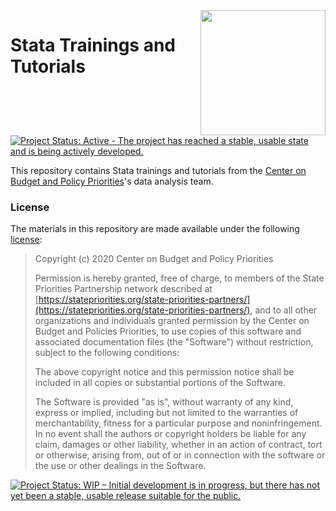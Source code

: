 <img align="right" width="200" src="https://www.cbpp.org/sites/all/themes/custom/cbpp/logo.png">

# Stata Trainings and Tutorials

[![Project Status: Active - The project has reached a stable, usable state and is being actively developed.](https://www.repostatus.org/badges/latest/active.svg)](https://www.repostatus.org/#active)

This repository contains Stata trainings and tutorials from the [Center on Budget and Policy Priorities](https://www.cbpp.org)'s data analysis team. 


### License

The materials in this repository are made available under the following [license](link):

> Copyright (c) 2020 Center on Budget and Policy Priorities 
> 
> Permission is hereby granted, free of charge, to members of the State Priorities 
> Partnership network described at [https://statepriorities.org/state-priorities-partners/](https://statepriorities.org/state-priorities-partners/), 
> and to all other organizations and individuals granted permission by the Center on 
> Budget and Policies Priorities, to use copies of this software and associated 
> documentation files (the "Software") without restriction, subject to the following 
> conditions:
> 
> The above copyright notice and this permission notice shall be included in all
> copies or substantial portions of the Software.
> 
> The Software is provided "as is", without warranty of any kind, express or
> implied, including but not limited to the warranties of merchantability,
> fitness for a particular purpose and noninfringement. In no event shall the
> authors or copyright holders be liable for any claim, damages or other
> liability, whether in an action of contract, tort or otherwise, arising from, 
> out of or in connection with the software or the use or other dealings in the
> Software.



 
 [![Project Status: WIP – Initial development is in progress, but there has not yet been a stable, usable release suitable for the public.](https://www.repostatus.org/badges/latest/wip.svg)](https://www.repostatus.org/#wip)

